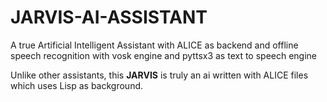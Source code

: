 # JARVIS-AI-ASSISTANT
A true Artificial Intelligent Assistant with ALICE as backend and offline speech recognition with vosk engine and pyttsx3 as text to speech engine

Unlike other assistants, this **JARVIS** is truly an ai written with ALICE files which uses Lisp as background.
